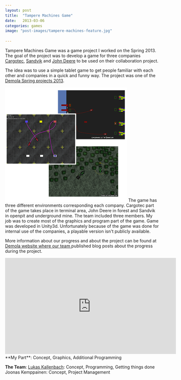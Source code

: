 ```yaml
---
layout: post
title:  "Tampere Machines Game"
date:   2013-03-06
categories: games
image: "post-images/tampere-machines-feature.jpg"

---
```


Tampere Machines Game was a game project I worked on the Spring 2013. The goal of the project was to develop a game for three companies [Cargotec](http://www.cargotec.fi/), [Sandvik](http://www.miningandconstruction.sandvik.com/) and [John Deere](http://www.deere.fi/) to be used on their collaboration project.

The idea was to use a simple tablet game to get people familiar with each other and companies in a quick and funny way. The project was one of the[ Demola Spring projects 2013](http://demola.fi/).

![](/assets/images/post-images/tampere-machines.png)
The game has three different environments corresponding each company. Cargotec part of the game takes place in terminal area, John Deere in forest and Sandvik in openpit and underground mine. The team included three members. My job was to create most of the graphics and program part of the game. Game was developed in Unity3d. Unfortunately because of the game was done for internal use of the companies, a playable version isn't publicly available.

More information about our progress and about the project can be found at[ Demola website where our team ](http://tampere.demola.fi/node/5251)published blog posts about the progress during the project.

<iframe width="560" height="315" src="https://www.youtube.com/embed/KToiD-MlLxw" frameborder="0" allowfullscreen></iframe>
**My Part**: Concept, Graphics, Additional Programming

**The Team**:
[Lukas Kallenbach](http://worldspawngames.com/): Concept, Programming, Getting things done
Joonas Kemppainen: Concept, Project Management


